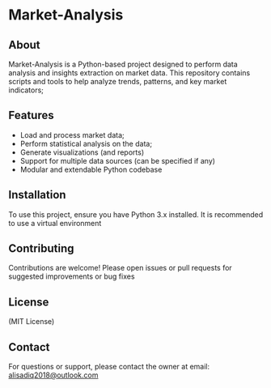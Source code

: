 # Market-Analysis

## About
Market-Analysis is a Python-based project designed to perform data analysis and insights extraction on market data. This repository contains scripts and tools to help analyze trends, patterns, and key market indicators;

## Features
- Load and process market data;
- Perform statistical analysis on the data;
- Generate visualizations (and reports)
- Support for multiple data sources (can be specified if any)
- Modular and extendable Python codebase

## Installation
To use this project, ensure you have Python 3.x installed. It is recommended to use a virtual environment

## Contributing
Contributions are welcome! Please open issues or pull requests for suggested improvements or bug fixes

## License
(MIT License)

## Contact
For questions or support, please contact the owner at email: alisadiq2018@outlook.com

